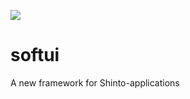 
![](https://badgen.net/badge/shintolabs/development/orange)
# softui


A new framework for Shinto-applications 
